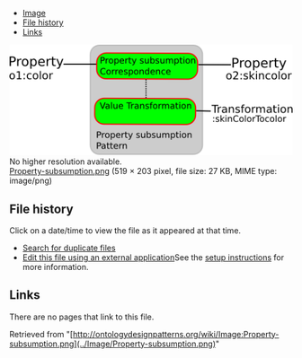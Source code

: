 * [Image](../Image/Property-subsumption.png#file)
* [File history](../Image/Property-subsumption.png#filehistory)
* [Links](../Image/Property-subsumption.png#filelinks)

[![Image:Property-subsumption.png](../images/4/49/Property-subsumption.png)](../images/4/49/Property-subsumption.png)  
No higher resolution available.  
[Property-subsumption.png](../images/4/49/Property-subsumption.png)‎ (519 × 203 pixel, file size: 27 KB, MIME type: image/png)

## File history

Click on a date/time to view the file as it appeared at that time.



  
* [Search for duplicate files](http://ontologydesignpatterns.org/wiki/Special:FileDuplicateSearch/Property-subsumption.png "Special:FileDuplicateSearch/Property-subsumption.png")
* [Edit this file using an external application](http://ontologydesignpatterns.org/wiki/index.php?title=Image:Property-subsumption.png&action=edit&externaledit=true&mode=file "Image:Property-subsumption.png")See the [setup instructions](http://www.mediawiki.org/wiki/Manual:External_editors "http://www.mediawiki.org/wiki/Manual:External_editors") for more information.

## Links



There are no pages that link to this file.




Retrieved from "[http://ontologydesignpatterns.org/wiki/Image:Property-subsumption.png](../Image/Property-subsumption.png)"